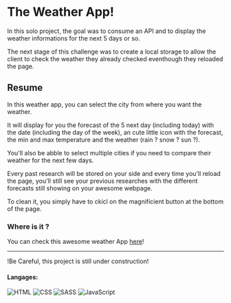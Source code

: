 # The Weather App!

In this solo project, the goal was to consume an API and to display the 
weather informations for the next 5 days or so.

The next stage of this challenge was to create a local storage to allow the client to check the weather they already checked eventhough they reloaded the page.



## Resume

In this weather app, you can select the city from where you want the weather.

It will display for you the forecast of the 5 next day (including today) with the date (including the day of the week), an cute little icon with the forecast, the min and max temperature and the weather (rain ? snow ? sun ?).

You'll also be abble to select multiple cities if you need to compare their weather for the next few days.

Every past research will be stored on your side and every time you'll reload the page, you'll still see your previous researches with the different forecasts still showing on your awesome webpage.

To clean it, you simply have to ckicl on the magnificient button at the bottom of the page.

### Where is it ?

You can check this awesome weather App [here](https://brilliant-lokum-7d1e49.netlify.app/)!

---

!Be Careful, this project is still under construction!


#### Langages:

![HTML](https://img.shields.io/badge/HTML5-E34F26?style=for-the-badge&logo=html5&logoColor=white)
![CSS](https://img.shields.io/badge/CSS3-1572B6?style=for-the-badge&logo=css3&logoColor=white)
![SASS](https://img.shields.io/badge/Sass-CC6699?style=for-the-badge&logo=sass&logoColor=white)
![JavaScript](https://img.shields.io/badge/JavaScript-323330?style=for-the-badge&logo=javascript&logoColor=F7DF1E)

